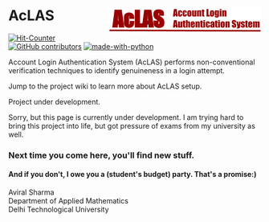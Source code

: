 # AcLAS        <img align="right" src="https://github.com/aviral36/AcLAS/blob/master/thumbnail/AcLAS_logo.png">

[![Hit-Counter](http://hits.dwyl.io/aviral36/AcLAS.svg)](http://hits.dwyl.io/aviral36/AcLAS) 
[![GitHub contributors](https://img.shields.io/github/contributors/Naereen/StrapDown.js.svg)](https://gitHub.com/aviral36/AcLAS/)  [![made-with-python](https://img.shields.io/badge/Made%20with-Python-1f425f.svg)](https://www.python.org/)


Account Login Authentication System (AcLAS) performs non-conventional verification techniques to identify genuineness in a login attempt. 

Jump to the project wiki to learn more about AcLAS setup.

Project under development.

Sorry, but this page is currently under development. I am trying hard to bring this project into life, but got pressure of exams from my university as well.

### Next time you come here, you'll find new stuff. 
#### And if you don't, I owe you a (student's budget) party. That's a promise:)



Aviral Sharma<br>
Department of Applied Mathematics<br>
Delhi Technological University
